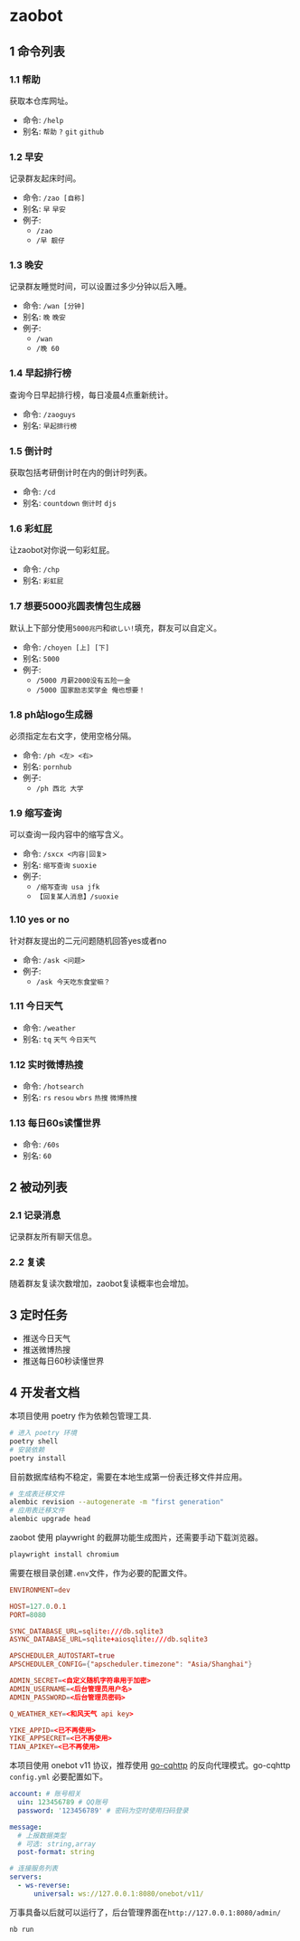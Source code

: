 # zaobot

## 1 命令列表

### 1.1 帮助

获取本仓库网址。

* 命令: `/help`
* 别名: `帮助` `?` `git` `github`

### 1.2 早安

记录群友起床时间。

* 命令: `/zao [自称]`
* 别名: `早` `早安`
* 例子:
  * `/zao`
  * `/早 靓仔`

### 1.3 晚安

记录群友睡觉时间，可以设置过多少分钟以后入睡。

* 命令: `/wan [分钟]`
* 别名: `晚` `晚安`
* 例子:
  * `/wan`
  * `/晚 60`

### 1.4 早起排行榜

查询今日早起排行榜，每日凌晨4点重新统计。

* 命令: `/zaoguys`
* 别名: `早起排行榜`

### 1.5 倒计时

获取包括考研倒计时在内的倒计时列表。

* 命令: `/cd`
* 别名: `countdown` `倒计时` `djs`

### 1.6 彩虹屁

让zaobot对你说一句彩虹屁。

* 命令: `/chp`
* 别名: `彩虹屁`

### 1.7 想要5000兆圆表情包生成器

默认上下部分使用`5000兆円`和`欲しい!`填充，群友可以自定义。

* 命令: `/choyen [上] [下]`
* 别名: `5000`
* 例子:
  * `/5000 月薪2000没有五险一金`
  * `/5000 国家励志奖学金 俺也想要！`

### 1.8 ph站logo生成器

必须指定左右文字，使用空格分隔。

* 命令: `/ph <左> <右>`
* 别名: `pornhub`
* 例子:
  * `/ph 西北 大学`

### 1.9 缩写查询

可以查询一段内容中的缩写含义。

* 命令: `/sxcx <内容|回复>`
* 别名: `缩写查询` `suoxie`
* 例子:
  * `/缩写查询 usa jfk`
  * `【回复某人消息】/suoxie`

### 1.10 yes or no

针对群友提出的二元问题随机回答yes或者no

* 命令: `/ask <问题>`
* 例子:
  * `/ask 今天吃东食堂嘛？`

### 1.11 今日天气

* 命令: `/weather`
* 别名: `tq` `天气` `今日天气`

### 1.12 实时微博热搜

* 命令: `/hotsearch`
* 别名: `rs` `resou` `wbrs` `热搜` `微博热搜`

### 1.13 每日60s读懂世界

* 命令: `/60s`
* 别名: `60`

## 2 被动列表

### 2.1 记录消息

记录群友所有聊天信息。

### 2.2 复读

随着群友复读次数增加，zaobot复读概率也会增加。

## 3 定时任务

* 推送今日天气
* 推送微博热搜
* 推送每日60秒读懂世界

## 4 开发者文档

本项目使用 poetry 作为依赖包管理工具.

```bash
# 进入 poetry 环境
poetry shell
# 安装依赖
poetry install
```

目前数据库结构不稳定，需要在本地生成第一份表迁移文件并应用。

```bash
# 生成表迁移文件
alembic revision --autogenerate -m "first generation"
# 应用表迁移文件
alembic upgrade head
```

zaobot 使用 playwright 的截屏功能生成图片，还需要手动下载浏览器。

```bash
playwright install chromium
```

需要在根目录创建`.env`文件，作为必要的配置文件。

```conf
ENVIRONMENT=dev

HOST=127.0.0.1
PORT=8080

SYNC_DATABASE_URL=sqlite:///db.sqlite3
ASYNC_DATABASE_URL=sqlite+aiosqlite:///db.sqlite3

APSCHEDULER_AUTOSTART=true
APSCHEDULER_CONFIG={"apscheduler.timezone": "Asia/Shanghai"}

ADMIN_SECRET=<自定义随机字符串用于加密>
ADMIN_USERNAME=<后台管理员用户名>
ADMIN_PASSWORD=<后台管理员密码>

Q_WEATHER_KEY=<和风天气 api key>

YIKE_APPID=<已不再使用>
YIKE_APPSECRET=<已不再使用>
TIAN_APIKEY=<已不再使用>
```

本项目使用 onebot v11 协议，推荐使用 [go-cqhttp](https://github.com/Mrs4s/go-cqhttp) 的反向代理模式。go-cqhttp `config.yml` 必要配置如下。

```yml
account: # 账号相关
  uin: 123456789 # QQ账号
  password: '123456789' # 密码为空时使用扫码登录

message:
  # 上报数据类型
  # 可选: string,array
  post-format: string

# 连接服务列表
servers:
  - ws-reverse:
      universal: ws://127.0.0.1:8080/onebot/v11/
```

万事具备以后就可以运行了，后台管理界面在`http://127.0.0.1:8080/admin/`

```bash
nb run
```
